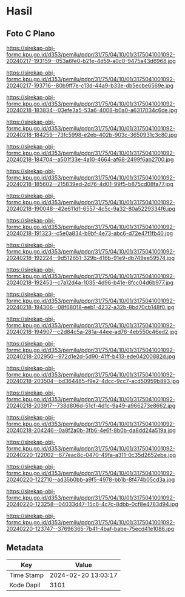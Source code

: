 # Hasil

## Foto C Plano

https://sirekap-obj-formc.kpu.go.id/d353/pemilu/pdpr/31/75/04/10/01/3175041001092-20240217-193159--053a6fe0-b21e-4d59-a0c0-9475a43d6968.jpg

https://sirekap-obj-formc.kpu.go.id/d353/pemilu/pdpr/31/75/04/10/01/3175041001092-20240217-193716--80b9ff7e-c13d-44a9-b33e-db5ecbe6569e.jpg

https://sirekap-obj-formc.kpu.go.id/d353/pemilu/pdpr/31/75/04/10/01/3175041001092-20240218-183834--03efe3a5-53a6-4008-b0a0-a6317034c6de.jpg

https://sirekap-obj-formc.kpu.go.id/d353/pemilu/pdpr/31/75/04/10/01/3175041001092-20240218-184259--73fc5998-e2eb-402b-903c-3650931c3c80.jpg

https://sirekap-obj-formc.kpu.go.id/d353/pemilu/pdpr/31/75/04/10/01/3175041001092-20240218-184704--a501f33e-4a10-4664-af68-2499f6ab2700.jpg

https://sirekap-obj-formc.kpu.go.id/d353/pemilu/pdpr/31/75/04/10/01/3175041001092-20240218-185602--215839ed-2d76-4d01-99f5-b875cd08fa77.jpg

https://sirekap-obj-formc.kpu.go.id/d353/pemilu/pdpr/31/75/04/10/01/3175041001092-20240218-190048--42e611d1-6557-4c5c-9a32-80a5229334f6.jpg

https://sirekap-obj-formc.kpu.go.id/d353/pemilu/pdpr/31/75/04/10/01/3175041001092-20240218-191323--c5e0a834-b9bf-4e73-abc6-d72e47f1fb40.jpg

https://sirekap-obj-formc.kpu.go.id/d353/pemilu/pdpr/31/75/04/10/01/3175041001092-20240218-192224--9d512651-329b-416b-91e9-db749ee59574.jpg

https://sirekap-obj-formc.kpu.go.id/d353/pemilu/pdpr/31/75/04/10/01/3175041001092-20240218-192453--c7a12d4a-1035-4d96-b41e-8fcc04d6b977.jpg

https://sirekap-obj-formc.kpu.go.id/d353/pemilu/pdpr/31/75/04/10/01/3175041001092-20240218-194306--08f68018-eeb1-4232-a32b-8bd70cb148f0.jpg

https://sirekap-obj-formc.kpu.go.id/d353/pemilu/pdpr/31/75/04/10/01/3175041001092-20240218-194907--c2d84c5a-281a-44ee-ad76-4eb550c46ed2.jpg

https://sirekap-obj-formc.kpu.go.id/d353/pemilu/pdpr/31/75/04/10/01/3175041001092-20240218-202950--972d1e2d-5d90-41ff-b413-ede04200882d.jpg

https://sirekap-obj-formc.kpu.go.id/d353/pemilu/pdpr/31/75/04/10/01/3175041001092-20240218-203504--bd364485-f9e2-4dcc-9cc7-acd50959b893.jpg

https://sirekap-obj-formc.kpu.go.id/d353/pemilu/pdpr/31/75/04/10/01/3175041001092-20240218-203917--738d806d-51cf-4d1c-9a49-a966273e8662.jpg

https://sirekap-obj-formc.kpu.go.id/d353/pemilu/pdpr/31/75/04/10/01/3175041001092-20240218-204246--0a8f2a0b-3fb6-4e6f-8b0b-da8dd24a519a.jpg

https://sirekap-obj-formc.kpu.go.id/d353/pemilu/pdpr/31/75/04/10/01/3175041001092-20240220-122002--677eac8c-0470-49fa-a311-0c35d2652ebe.jpg

https://sirekap-obj-formc.kpu.go.id/d353/pemilu/pdpr/31/75/04/10/01/3175041001092-20240220-122710--ad35b0bb-a9f5-4978-bb1b-8f474b05cd3a.jpg

https://sirekap-obj-formc.kpu.go.id/d353/pemilu/pdpr/31/75/04/10/01/3175041001092-20240220-123258--04033d47-15c6-4c7c-8dbb-0cf8e4783d94.jpg

https://sirekap-obj-formc.kpu.go.id/d353/pemilu/pdpr/31/75/04/10/01/3175041001092-20240220-123747--37696365-7b41-4baf-babe-75ecd41e1086.jpg


## Metadata

| Key        | Value               |
| ---------- | ------------------- |
| Time Stamp | 2024-02-20 13:03:17 |
| Kode Dapil | 3101                |



